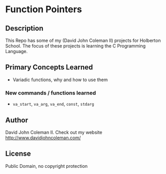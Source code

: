 # Function Pointers

## Description

This Repo has some of my (David John Coleman II) projects for Holberton School.
The focus of these projects is learning the C Programming Language.

## Primary Concepts Learned

* Variadic functions, why and how to use them

### New commands / functions learned

* ``va_start``, ``va_arg``, ``va_end``, ``const``, ``stdarg``

## Author

David John Coleman II.	Check out my website http://www.davidjohncoleman.com/

## License

Public Domain, no copyright protection